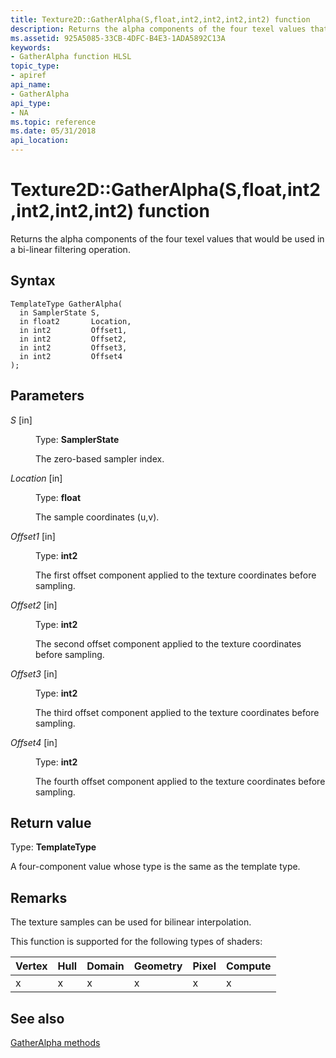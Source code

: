 ```yaml
---
title: Texture2D::GatherAlpha(S,float,int2,int2,int2,int2) function
description: Returns the alpha components of the four texel values that would be used in a bi-linear filtering operation. | Texture2D::GatherAlpha(S,float,int2,int2,int2,int2) function
ms.assetid: 925A5085-33CB-4DFC-B4E3-1ADA5892C13A
keywords:
- GatherAlpha function HLSL
topic_type:
- apiref
api_name:
- GatherAlpha
api_type:
- NA
ms.topic: reference
ms.date: 05/31/2018
api_location: 
---
```


# Texture2D::GatherAlpha(S,float,int2,int2,int2,int2) function

Returns the alpha components of the four texel values that would be used in a bi-linear filtering operation.

## Syntax


``` syntax
TemplateType GatherAlpha(
  in SamplerState S,
  in float2       Location,
  in int2         Offset1,
  in int2         Offset2,
  in int2         Offset3,
  in int2         Offset4
);
```



## Parameters

<dl> <dt>

*S* \[in\]
</dt> <dd>

Type: **SamplerState**

The zero-based sampler index.

</dd> <dt>

*Location* \[in\]
</dt> <dd>

Type: **float**

The sample coordinates (u,v).

</dd> <dt>

*Offset1* \[in\]
</dt> <dd>

Type: **int2**

The first offset component applied to the texture coordinates before sampling.

</dd> <dt>

*Offset2* \[in\]
</dt> <dd>

Type: **int2**

The second offset component applied to the texture coordinates before sampling.

</dd> <dt>

*Offset3* \[in\]
</dt> <dd>

Type: **int2**

The third offset component applied to the texture coordinates before sampling.

</dd> <dt>

*Offset4* \[in\]
</dt> <dd>

Type: **int2**

The fourth offset component applied to the texture coordinates before sampling.

</dd> </dl>

## Return value

Type: **TemplateType**

A four-component value whose type is the same as the template type.

## Remarks

The texture samples can be used for bilinear interpolation.

This function is supported for the following types of shaders:



| Vertex | Hull | Domain | Geometry | Pixel | Compute |
|--------|------|--------|----------|-------|---------|
| x      | x    | x      | x        | x     | x       |





## See also

<dl> <dt>

[GatherAlpha methods](texture2d-gatheralpha.md)
</dt> </dl>








